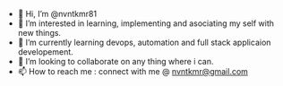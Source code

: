 - 👋 Hi, I’m @nvntkmr81
- 👀 I’m interested in learning, implementing and asociating my self with new things.
- 🌱 I’m currently learning devops, automation and full stack applicaion developement.
- 💞️ I’m looking to collaborate on any thing where i can.
- 📫 How to reach me : connect with me @ nvntkmr@gmail.com

<!---
nvntkmr81/nvntkmr81 is a ✨ special ✨ repository because its `README.md` (this file) appears on your GitHub profile.
You can click the Preview link to take a look at your changes.
--->
